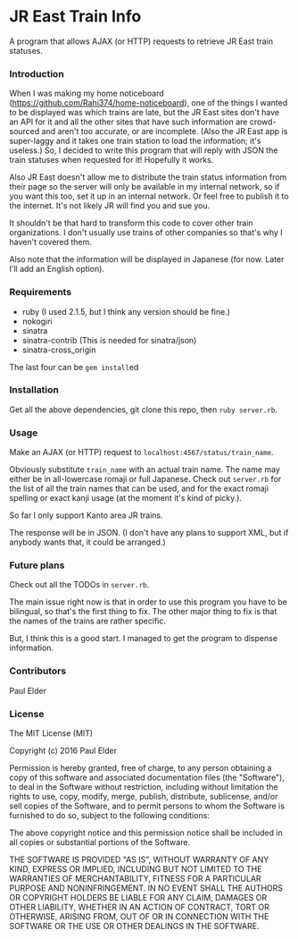 # JR East Train Info

A program that allows AJAX (or HTTP) requests to retrieve JR East train statuses.

### Introduction

When I was making my home noticeboard (https://github.com/Rahi374/home-noticeboard), one of the things I wanted to be displayed was which trains are late, but the JR East sites don't have an API for it and all the other sites that have such information are crowd-sourced and aren't too accurate, or are incomplete. (Also the JR East app is super-laggy and it takes one train station to load the information; it's useless.) So, I decided to write this program that will reply with JSON the train statuses when requested for it! Hopefully it works.

Also JR East doesn't allow me to distribute the train status information from their page so the server will only be available in my internal network, so if you want this too, set it up in an internal network. Or feel free to publish it to the internet. It's not likely JR will find you and sue you.

It shouldn't be that hard to transform this code to cover other train organizations. I don't usually use trains of other companies so that's why I haven't covered them.

Also note that the information will be displayed in Japanese (for now. Later I'll add an English option).

### Requirements

- ruby (I used 2.1.5, but I think any version should be fine.)
- nokogiri
- sinatra
- sinatra-contrib (This is needed for sinatra/json)
- sinatra-cross_origin

The last four can be `gem install`ed

### Installation

Get all the above dependencies, git clone this repo, then `ruby server.rb`.

### Usage

Make an AJAX (or HTTP) request to `localhost:4567/status/train_name`.

Obviously substitute `train_name` with an actual train name. The name may either be in all-lowercase romaji or full Japanese. Check out `server.rb` for the list of all the train names that can be used, and for the exact romaji spelling or exact kanji usage (at the moment it's kind of picky.).

So far I only support Kanto area JR trains.

The response will be in JSON. (I don't have any plans to support XML, but if anybody wants that, it could be arranged.)

### Future plans

Check out all the TODOs in `server.rb`.

The main issue right now is that in order to use this program you have to be bilingual, so that's the first thing to fix. The other major thing to fix is that the names of the trains are rather specific.

But, I think this is a good start. I managed to get the program to dispense information.

### Contributors

Paul Elder

### License

The MIT License (MIT)

Copyright (c) 2016 Paul Elder

Permission is hereby granted, free of charge, to any person obtaining a copy
of this software and associated documentation files (the "Software"), to deal
in the Software without restriction, including without limitation the rights
to use, copy, modify, merge, publish, distribute, sublicense, and/or sell
copies of the Software, and to permit persons to whom the Software is
furnished to do so, subject to the following conditions:

The above copyright notice and this permission notice shall be included in
all copies or substantial portions of the Software.

THE SOFTWARE IS PROVIDED "AS IS", WITHOUT WARRANTY OF ANY KIND, EXPRESS OR
IMPLIED, INCLUDING BUT NOT LIMITED TO THE WARRANTIES OF MERCHANTABILITY,
FITNESS FOR A PARTICULAR PURPOSE AND NONINFRINGEMENT. IN NO EVENT SHALL THE
AUTHORS OR COPYRIGHT HOLDERS BE LIABLE FOR ANY CLAIM, DAMAGES OR OTHER
LIABILITY, WHETHER IN AN ACTION OF CONTRACT, TORT OR OTHERWISE, ARISING FROM,
OUT OF OR IN CONNECTION WITH THE SOFTWARE OR THE USE OR OTHER DEALINGS IN
THE SOFTWARE.
